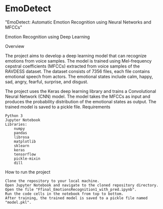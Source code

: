 # EmoDetect
"EmoDetect: Automatic Emotion Recognition using Neural Networks and MFCCs"

Emotion Recognition using Deep Learning

Overview

The project aims to develop a deep learning model that can recognize emotions from voice samples. The model is trained using Mel-frequency cepstral coefficients (MFCCs) extracted from voice samples of the RAVDESS dataset. The dataset consists of 7356 files, each file contains emotional speech from actors. The emotional states include calm, happy, sad, angry, fearful, surprise, and disgust.

The project uses the Keras deep learning library and trains a Convolutional Neural Network (CNN) model. The model takes the MFCCs as input and produces the probability distribution of the emotional states as output. The trained model is saved to a pickle file.
Requirements

    Python 3
    Jupyter Notebook
    Libraries:
        numpy
        pandas
        librosa
        matplotlib
        sklearn
        keras
        tensorflow
        pickle-mixin
        dill

How to run the project

    Clone the repository to your local machine.
    Open Jupyter Notebook and navigate to the cloned repository directory.
    Open the file "Ffinal_EmotionsRecognition1_with_pred.ipynb".
    Run the code cells in the notebook from top to bottom.
    After training, the trained model is saved to a pickle file named "model.pkl".

